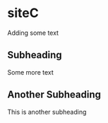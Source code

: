 # siteC

Adding some text

## Subheading

Some more text

## Another Subheading

This is another subheading
